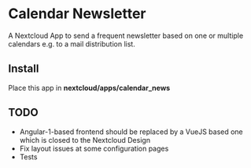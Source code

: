 # Calendar Newsletter
A Nextcloud App to send a frequent newsletter based on one or multiple calendars e.g. to a mail distribution list.

## Install
Place this app in **nextcloud/apps/calendar_news**

## TODO
* Angular-1-based frontend should be replaced by a VueJS based one which is closed to the Nextcloud Design
* Fix layout issues at some configuration pages
* Tests
